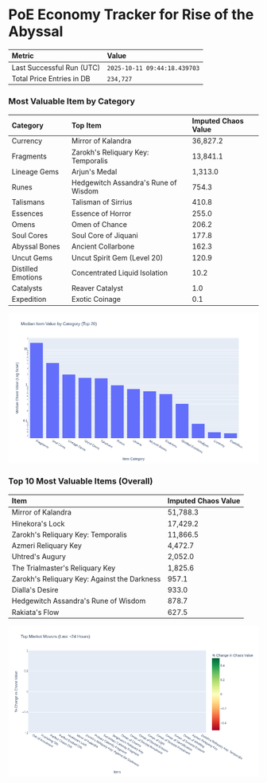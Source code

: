 # PoE Economy Tracker for Rise of the Abyssal

<!-- START_MAINTENANCE -->
| Metric | Value |
|:---|:---|
| Last Successful Run (UTC) | `2025-10-11 09:44:18.439703` |
| Total Price Entries in DB | `234,727` |

<!-- END_MAINTENANCE -->

<!-- START_DATAFRAME_DEBUG -->
<!-- END_DATAFRAME_DEBUG -->

<!-- START_CATEGORY_ANALYSIS -->
### Most Valuable Item by Category
| Category | Top Item | Imputed Chaos Value |
| :--- | :--- | :--- |
| Currency | Mirror of Kalandra | 36,827.2 |
| Fragments | Zarokh's Reliquary Key: Temporalis | 13,841.1 |
| Lineage Gems | Arjun's Medal | 1,313.0 |
| Runes | Hedgewitch Assandra's Rune of Wisdom | 754.3 |
| Talismans | Talisman of Sirrius | 410.8 |
| Essences | Essence of Horror | 255.0 |
| Omens | Omen of Chance | 206.2 |
| Soul Cores | Soul Core of Jiquani | 177.8 |
| Abyssal Bones | Ancient Collarbone | 162.3 |
| Uncut Gems | Uncut Spirit Gem (Level 20) | 120.9 |
| Distilled Emotions | Concentrated Liquid Isolation | 10.2 |
| Catalysts | Reaver Catalyst | 1.0 |
| Expedition | Exotic Coinage | 0.1 |


![Category Analysis Chart](charts/category_analysis.png)
<!-- END_ANALYSIS -->

<!-- START_ANALYSIS -->
### Top 10 Most Valuable Items (Overall)
| Item | Imputed Chaos Value |
| :--- | :--- |
| Mirror of Kalandra | 51,788.3 |
| Hinekora's Lock | 17,429.2 |
| Zarokh's Reliquary Key: Temporalis | 11,866.5 |
| Azmeri Reliquary Key | 4,472.7 |
| Uhtred's Augury | 2,052.0 |
| The Trialmaster's Reliquary Key | 1,825.6 |
| Zarokh's Reliquary Key: Against the Darkness | 957.1 |
| Dialla's Desire | 933.0 |
| Hedgewitch Assandra's Rune of Wisdom | 878.7 |
| Rakiata's Flow | 627.5 |


![Market Movers Chart](charts/market_movers.png)
<!-- END_ANALYSIS -->
